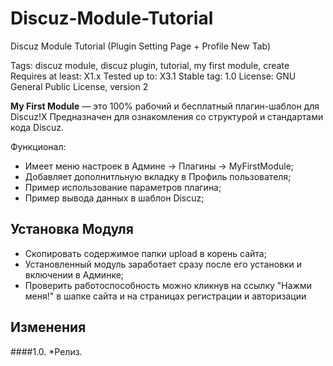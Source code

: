 # Discuz-Module-Tutorial
Discuz Module Tutorial (Plugin Setting Page + Profile New Tab)

Tags: discuz module, discuz plugin, tutorial, my first module, create
Requires at least: X1.x
Tested up to: X3.1
Stable tag: 1.0
License: GNU General Public License, version 2

**My First Module** — это 100% рабочий и бесплатный плагин-шаблон для Discuz!X
Предназначен для ознакомления со структурой и стандартами кода Discuz.

 Функционал:
 - Имеет меню настроек в Админе -> Плагины -> MyFirstModule;
 - Добавляет дополнитльную вкладку в Профиль пользователя;
 - Пример использование параметров плагина;
 - Пример вывода данных в шаблон Discuz;

## Установка Модуля

- Скопировать содержимое папки upload в корень сайта;
- Установленный модуль заработает сразу после его установки и включении в Админке;
- Проверить работоспособность можно кликнув на ссылку "Нажми меня!" в шапке сайта и на страницах регистрации и авторизации

## Изменения

####1.0.
*Релиз.
